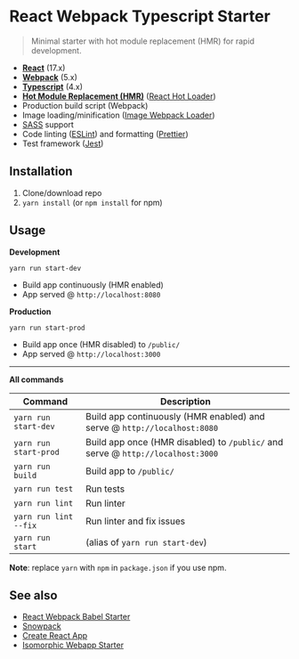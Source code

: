 # React Webpack Typescript Starter

> Minimal starter with hot module replacement (HMR) for rapid development.

- **[React](https://facebook.github.io/react/)** (17.x)
- **[Webpack](https://webpack.js.org/)** (5.x)
- **[Typescript](https://www.typescriptlang.org/)** (4.x)
- **[Hot Module Replacement (HMR)](https://webpack.js.org/concepts/hot-module-replacement/)** ([React Hot Loader](https://github.com/gaearon/react-hot-loader))
- Production build script (Webpack)
- Image loading/minification ([Image Webpack Loader](https://github.com/tcoopman/image-webpack-loader))
- [SASS](http://sass-lang.com/) support
- Code linting ([ESLint](https://github.com/eslint/eslint)) and formatting ([Prettier](https://github.com/prettier/prettier))
- Test framework ([Jest](https://facebook.github.io/jest/))

## Installation

1. Clone/download repo
2. `yarn install` (or `npm install` for npm)

## Usage

**Development**

`yarn run start-dev`

- Build app continuously (HMR enabled)
- App served @ `http://localhost:8080`

**Production**

`yarn run start-prod`

- Build app once (HMR disabled) to `/public/`
- App served @ `http://localhost:3000`

---

**All commands**

| Command               | Description                                                                     |
| --------------------- | ------------------------------------------------------------------------------- |
| `yarn run start-dev`  | Build app continuously (HMR enabled) and serve @ `http://localhost:8080`        |
| `yarn run start-prod` | Build app once (HMR disabled) to `/public/` and serve @ `http://localhost:3000` |
| `yarn run build`      | Build app to `/public/`                                                         |
| `yarn run test`       | Run tests                                                                       |
| `yarn run lint`       | Run linter                                                                      |
| `yarn run lint --fix` | Run linter and fix issues                                                       |
| `yarn run start`      | (alias of `yarn run start-dev`)                                                 |

**Note**: replace `yarn` with `npm` in `package.json` if you use npm.

## See also

- [React Webpack Babel Starter](https://github.com/vikpe/react-webpack-babel-starter)
- [Snowpack](https://github.com/snowpackjs/snowpack)
- [Create React App](https://github.com/facebook/create-react-app)
- [Isomorphic Webapp Starter](https://github.com/vikpe/isomorphic-webapp-starter)
